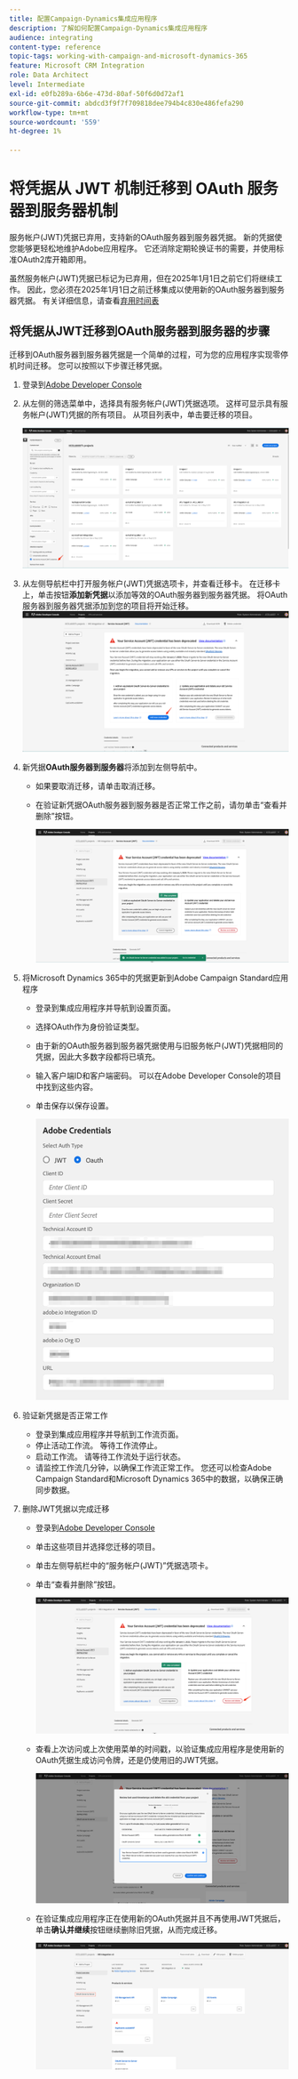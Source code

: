 ```yaml
---
title: 配置Campaign-Dynamics集成应用程序
description: 了解如何配置Campaign-Dynamics集成应用程序
audience: integrating
content-type: reference
topic-tags: working-with-campaign-and-microsoft-dynamics-365
feature: Microsoft CRM Integration
role: Data Architect
level: Intermediate
exl-id: e0fb289a-6b6e-473d-80af-50f6d0d72af1
source-git-commit: abdcd3f9f7f709818dee794b4c830e486fefa290
workflow-type: tm+mt
source-wordcount: '559'
ht-degree: 1%

---
```


# 将凭据从 JWT 机制迁移到 OAuth 服务器到服务器机制

服务帐户(JWT)凭据已弃用，支持新的OAuth服务器到服务器凭据。 新的凭据使您能够更轻松地维护Adobe应用程序。 它还消除定期轮换证书的需要，并使用标准OAuth2库开箱即用。

虽然服务帐户(JWT)凭据已标记为已弃用，但在2025年1月1日之前它们将继续工作。 因此，您必须在2025年1月1日之前迁移集成以使用新的OAuth服务器到服务器凭据。 有关详细信息，请查看[弃用时间表](https://developer.adobe.com/developer-console/docs/guides/authentication/ServerToServerAuthentication/migration/#deperecation-timelines)

## 将凭据从JWT迁移到OAuth服务器到服务器的步骤

迁移到OAuth服务器到服务器凭据是一个简单的过程，可为您的应用程序实现零停机时间迁移。 您可以按照以下步骤迁移凭据。

1. 登录到[Adobe Developer Console](https://developer.adobe.com/console)
2. 从左侧的筛选菜单中，选择具有服务帐户(JWT)凭据选项。 这样可显示具有服务帐户(JWT)凭据的所有项目。 从项目列表中，单击要迁移的项目。

   ![](assets/JwtToOAuthMigration1.png)

3. 从左侧导航栏中打开服务帐户(JWT)凭据选项卡，并查看迁移卡。 在迁移卡上，单击按钮&#x200B;**添加新凭据**&#x200B;以添加等效的OAuth服务器到服务器凭据。 将OAuth服务器到服务器凭据添加到您的项目将开始迁移。
   ![](assets/JwtToOAuthMigration2.png)
4. 新凭据&#x200B;**OAuth服务器到服务器**&#x200B;将添加到左侧导航中。
   * 如果要取消迁移，请单击取消迁移。
   * 在验证新凭据OAuth服务器到服务器是否正常工作之前，请勿单击“查看并删除”按钮。

     ![](assets/JwtToOAuthMigration3.png)

5. 将Microsoft Dynamics 365中的凭据更新到Adobe Campaign Standard应用程序
   * 登录到集成应用程序并导航到设置页面。
   * 选择OAuth作为身份验证类型。
   * 由于新的OAuth服务器到服务器凭据使用与旧服务帐户(JWT)凭据相同的凭据，因此大多数字段都将已填充。
   * 输入客户端ID和客户端密码。 可以在Adobe Developer Console的项目中找到这些内容。
   * 单击保存以保存设置。

     ![](assets/JwtToOAuthMigration4.png)

6. 验证新凭据是否正常工作
   * 登录到集成应用程序并导航到工作流页面。
   * 停止活动工作流。 等待工作流停止。
   * 启动工作流。 请等待工作流处于运行状态。
   * 请监控工作流几分钟，以确保工作流正常工作。 您还可以检查Adobe Campaign Standard和Microsoft Dynamics 365中的数据，以确保正确同步数据。

7. 删除JWT凭据以完成迁移
   * 登录到[Adobe Developer Console](https://developer.adobe.com/console)
   * 单击这些项目并选择您迁移的项目。
   * 单击左侧导航栏中的“服务帐户(JWT)”凭据选项卡。
   * 单击“查看并删除”按钮。

     ![](assets/JwtToOAuthMigration5.png)
   * 查看上次访问或上次使用菜单的时间戳，以验证集成应用程序是使用新的OAuth凭据生成访问令牌，还是仍使用旧的JWT凭据。

     ![](assets/JwtToOAuthMigration6.png)
   * 在验证集成应用程序正在使用新的OAuth凭据并且不再使用JWT凭据后，单击&#x200B;**确认并继续**&#x200B;按钮继续删除旧凭据，从而完成迁移。

     ![](assets/JwtToOAuthMigration7.png)
